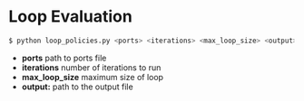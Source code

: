 # Loop Evaluation

```bash
$ python loop_policies.py <ports> <iterations> <max_loop_size> <output>
```

* **ports** path to ports file
* **iterations** number of iterations to run
* **max_loop_size** maximum size of loop
* **output:** path to the output file